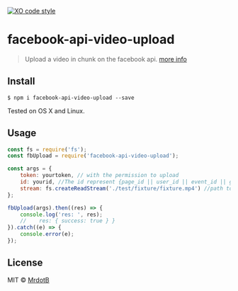 [![XO code style](https://img.shields.io/badge/code_style-XO-5ed9c7.svg)](https://github.com/sindresorhus/xo)

# facebook-api-video-upload
> Upload a video in chunk on the facebook api. [more info](https://developers.facebook.com/docs/graph-api/video-uploads)

## Install
```
$ npm i facebook-api-video-upload --save
```
Tested on OS X and Linux.

## Usage
```javascript
const fs = require('fs');
const fbUpload = require('facebook-api-video-upload');

const args = {
	token: yourtoken, // with the permission to upload
	id: yourid, //The id represent {page_id || user_id || event_id || group_id}
	stream: fs.createReadStream('./test/fixture/fixture.mp4') //path to the video
};

fbUpload(args).then((res) => {
	console.log('res: ', res);
	//	  res: { success: true } }
}).catch((e) => {
	console.error(e);
});
```

## License
MIT © [MrdotB](https://github.com/MRdotB)

